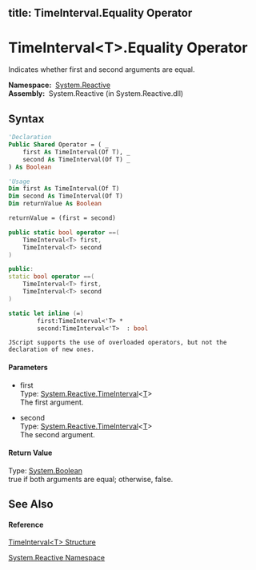 title: TimeInterval<T>.Equality Operator
---
# TimeInterval\<T\>.Equality Operator

Indicates whether first and second arguments are equal.

**Namespace:**  [System.Reactive](System.Reactive\System.Reactive.md)  
**Assembly:**  System.Reactive (in System.Reactive.dll)

## Syntax

```vb
'Declaration
Public Shared Operator = ( _
    first As TimeInterval(Of T), _
    second As TimeInterval(Of T) _
) As Boolean
```

```vb
'Usage
Dim first As TimeInterval(Of T)
Dim second As TimeInterval(Of T)
Dim returnValue As Boolean

returnValue = (first = second)
```

```csharp
public static bool operator ==(
    TimeInterval<T> first,
    TimeInterval<T> second
)
```

```c++
public:
static bool operator ==(
    TimeInterval<T> first, 
    TimeInterval<T> second
)
```

```fsharp
static let inline (=)
        first:TimeInterval<'T> * 
        second:TimeInterval<'T>  : bool
```

```jscript
JScript supports the use of overloaded operators, but not the declaration of new ones.
```

#### Parameters

- first  
  Type: [System.Reactive.TimeInterval](TimeInterval\TimeInterval(T).md)\<[T](TimeInterval\TimeInterval(T).md)\>  
  The first argument.

- second  
  Type: [System.Reactive.TimeInterval](TimeInterval\TimeInterval(T).md)\<[T](TimeInterval\TimeInterval(T).md)\>  
  The second argument.

#### Return Value

Type: [System.Boolean](https://msdn.microsoft.com/en-us/library/a28wyd50)  
true if both arguments are equal; otherwise, false.

## See Also

#### Reference

[TimeInterval\<T\> Structure](TimeInterval\TimeInterval(T).md)

[System.Reactive Namespace](System.Reactive\System.Reactive.md)






